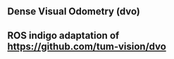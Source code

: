Dense Visual Odometry (dvo) 
--------------------------------------------------------------
ROS indigo adaptation of https://github.com/tum-vision/dvo
--------------------------------------------------------------
